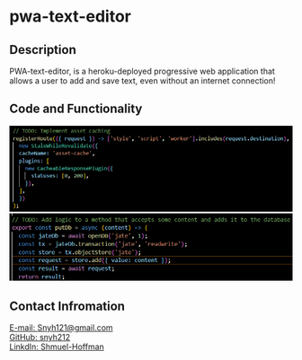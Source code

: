 # pwa-text-editor

## Description
PWA-text-editor, is a heroku-deployed progressive web application that allows a user to add and save text, even without an internet connection!

## Code and Functionality
<img src="images\Screenshot 2022-08-23 021831.png">
<img src="images\Screenshot 2022-08-23 021918.png">


## Contact Infromation

[E-mail: Snyh121@gmail.com](mailto:snyh121@gmail.com)  
[GitHub: snyh212](https://github.com/snyh212)  
[LinkdIn: Shmuel-Hoffman](https://www.linkedin.com/in/shmuel-hoffman-254b0223b?lipi=urn%3Ali%3Apage%3Ad_flagship3_profile_view_base_contact_details%3BS2rg0PtBTLeG2szT2ZbGmg%3D%3D)